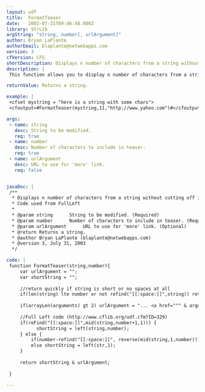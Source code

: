 ```yaml
---
layout: udf
title:  FormatTeaser
date:   2003-07-31T09:46:48.000Z
library: StrLib
argString: "string, number[, urlArgument]"
author: Bryan LaPlante
authorEmail: blaplante@netwebapps.com
version: 3
cfVersion: CF5
shortDescription: Displays n number of characters from a string without cutting off in the middle of a word
description: |
 This function allows you to display n number of characters from a string with out cutting of in the middle of the word. The function will display a link at the end of the string if it is longer than the number of characters desired and the optional url argument is not empty.

returnValue: Returns a string.

example: |
 <cfset mystring = "here is a string with some chars">
 <cfoutput>#FormatTeaser(mystring,11,"http://www.yahoo.com")#</cfoutput>

args:
 - name: string
   desc: String to be modified.
   req: true
 - name: number
   desc: Number of characters to include in teaser.
   req: true
 - name: urlArgument
   desc: URL to use for 'more' link.
   req: false


javaDoc: |
 /**
  * Displays n number of characters from a string without cutting off in the middle of a word
  * Code used from FullLeft
  * 
  * @param string      String to be modified. (Required)
  * @param number      Number of characters to include in teaser. (Required)
  * @param urlArgument      URL to use for 'more' link. (Optional)
  * @return Returns a string. 
  * @author Bryan LaPlante (blaplante@netwebapps.com) 
  * @version 3, July 31, 2003 
  */

code: |
 function FormatTeaser(string,number){
     var urlArgument = "";
     var shortString = "";
     
     //return quickly if string is short or no spaces at all
     if(len(string) lte number or not refind("[[:space:]]",string)) return string;
     
     if(arrayLen(arguments) gt 2) urlArgument = "... <a href=""" & arguments[3] & """>[more]</a>";
 
     //Full Left code (http://www.cflib.org/udf.cfm?ID=329)
     if(reFind("[[:space:]]",mid(string,number+1,1))) {
           shortString = left(string,number);
     } else { 
         if(number-refind("[[:space:]]", reverse(mid(string,1,number)))) shortString = Left(string, (number-refind("[[:space:]]", reverse(mid(string,1,number))))); 
         else shortString = left(str,1);
     }
     
     return shortString & urlArgument;
 
 }

---
```


